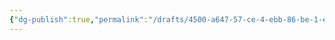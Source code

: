 ```yaml
---
{"dg-publish":true,"permalink":"/drafts/4500-a647-57-ce-4-ebb-86-be-1-ee-478-b4-ba-59/","dgHomeLink":true,"dgPassFrontmatter":false}
---
```



